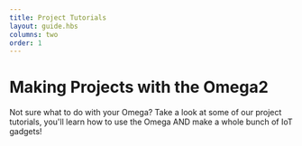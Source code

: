 ```yaml
---
title: Project Tutorials
layout: guide.hbs
columns: two
order: 1
---
```


# Making Projects with the Omega2

Not sure what to do with your Omega? Take a look at some of our project tutorials, you'll learn how to use the Omega AND make a whole bunch of IoT gadgets!
